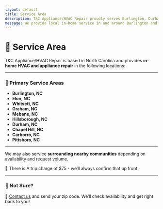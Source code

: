 ```yaml
---
layout: default
title: Service Area
description: T&C Appliance/HVAC Repair proudly serves Burlington, Durham, and nearby areas in North Carolina.
message: We provide local in-home service in and around Burlington and Durham. Don’t see your town? Reach out and ask!
---
```


# 📍 Service Area

T&C Appliance/HVAC Repair is based in North Carolina and provides **in-home HVAC and appliance repair** in the following locations:

---

### 🔹 Primary Service Areas
- **Burlington, NC**
- **Elon, NC**
- **Whitsett, NC**
- **Graham, NC**
- **Mebane, NC**
- **Hillsborough, NC**
- **Durham, NC**
- **Chapel Hill, NC**
- **Carborro, NC**
- **Pittsboro, NC**

---

We may also service **surrounding nearby communities** depending on availability and request volume.

🧾 There is A trip charge of $75 - we’ll always confirm that up front

---

### 💬 Not Sure?

📧 [Contact us](mailto:tcappliancehvac@gmail.com) and send your zip code. We’ll check availability and get right back to you!
